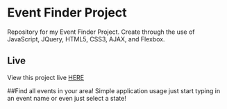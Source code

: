 
# Event Finder Project
Repository for my Event Finder Project.
Create through the use of JavaScript, JQuery, HTML5, CSS3, AJAX, and Flexbox.

## Live

View this project live [HERE](https://jeffreicher.com)

##Find all events in your area! Simple application usage just start typing in an event name or even just select a state!
